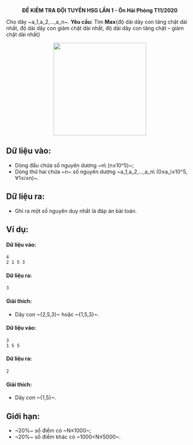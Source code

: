 **<center>ĐỀ KIỂM TRA ĐỘI TUYỂN HSG LẦN 1 - Ôn Hải Phòng T11/2020</center>**

Cho dãy ~a_1,a_2,…,a_n~.
**Yêu cầu:** Tìm **Max**{độ dài dãy con tăng chặt dài nhất, độ dài dãy con giảm chặt dài nhất, độ dài dãy con tăng chặt – giảm chặt dài nhất}
<center><img src="/images/problems/1342/SEQ.png" width="250px" /></center>

## Dữ liệu vào:
- Dòng đầu chứa số nguyên dương ~n\ (n≤10^5)~;
- Dòng thứ hai chứa ~n~ số nguyên dương ~a_1,a_2,…,a_n\ (0≤a_i≤10^5, ∀1≤i≤n)~.

## Dữ liệu ra:
- Ghi ra một số nguyên duy nhất là đáp án bài toán.

## Ví dụ:
#### Dữ liệu vào:
```
4
2 1 5 3
```

#### Dữ liệu ra:
```
3
```

#### Giải thích:
- Dãy con ~\{2,5,3\}~ hoặc ~\{1,5,3\}~.

#### Dữ liệu vào:
```
3
1 5 5
```

#### Dữ liệu ra:
```
2
```

#### Giải thích:
- Dãy con ~\{1,5\}~.

## Giới hạn:
- ~20\%~ số điểm có ~N≤1000~;
- ~20\%~ số điểm khác có ~1000<N≤5000~.